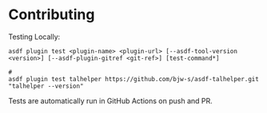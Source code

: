 # Contributing

Testing Locally:

```shell
asdf plugin test <plugin-name> <plugin-url> [--asdf-tool-version <version>] [--asdf-plugin-gitref <git-ref>] [test-command*]

#
asdf plugin test talhelper https://github.com/bjw-s/asdf-talhelper.git "talhelper --version"
```

Tests are automatically run in GitHub Actions on push and PR.
